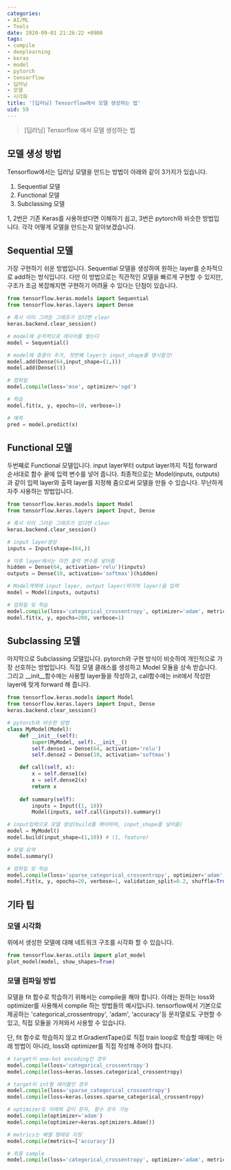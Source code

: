```yaml
---
categories:
- AI/ML
- Tools
date: 2020-09-01 21:26:22 +0900
tags:
- compile
- deeplearning
- keras
- model
- pytorch
- tensorflow
- 딥러닝
- 모델
- 시각화
title: '[딥러닝] Tensorflow에서 모델 생성하는 법'
uid: 59
---
```


> [딥러닝] Tensorflow 에서 모델 생성하는 법
> 

## 모델 생성 방법

Tensorflow에서는 딥러닝 모델을 만드는 방법이 아래와 같이 3가지가 있습니다. 

1. Sequential 모델
2. Functional 모델
3. Subclassing 모델

1, 2번은 기존 Keras를 사용하셨다면 이해하기 쉽고, 3번은 pytorch와 비슷한 방법입니다. 각각 어떻게 모델을 만드는지 알아보겠습니다.

## Sequential 모델

가장 구현하기 쉬운 방법입니다. Sequential 모델을 생성하여 원하는 layer를 순차적으로 add하는 방식입니다. 다만 이 방법으로는 직관적인 모델을 빠르게 구현할 수 있지만, 구조가 조금 복잡해지면 구현하기 어려울 수 있다는 단점이 있습니다.

```python
from tensorflow.keras.models import Sequential
from tensorflow.keras.layers import Dense

# 혹시 이미 그려둔 그래프가 있다면 clear
keras.backend.clear_session()

# model에 순차적으로 레이어를 쌓는다
model = Sequential()

# model에 층층이 추가, 첫번째 layer는 input_shape를 명시할것!
model.add(Dense(64,input_shape=(1,)))
model.add(Dense(1))

# 컴파일
model.compile(loss='mse', optimizer='sgd')

# 학습
model.fit(x, y, epochs=10, verbose=1)

# 예측
pred = model.predict(x)
```

## Functional 모델

두번째로 Functional 모델입니다. input layer부터 output layer까지 직접 forward 순서대로 함수 끝에 입력 변수를 넣어 줍니다. 최종적으로는 Model(inputs, outputs) 과 같이 입력 layer와 출력 layer를 지정해 줌으로써 모델을 만들 수 있습니다. 무난하게 자주 사용하는 방법입니다.

```python
from tensorflow.keras.models import Model
from tensorflow.keras.layers import Input, Dense

# 혹시 이미 그려둔 그래프가 있다면 clear
keras.backend.clear_session()

# input layer생성
inputs = Input(shape=(64,))

# 이후 layer에서는 이전 출력 변수를 넣어줌
hidden = Dense(64, activation='relu')(inputs)
outputs = Dense(10, activation='softmax')(hidden)

# Model객체에 input layer, output layer(마지막 layer)을 입력
model = Model(inputs, outputs)

# 컴파일 및 학습
model.compile(loss='categorical_crossentropy', optimizer='adam', metrics=['accuracy'])
model.fit(x, y, epochs=200, verbose=1)
```

## Subclassing 모델

마지막으로 Subclassing 모델입니다. pytorch와 구현 방식이 비슷하여 개인적으로 가장 선호하는 방법입니다. 직접 모델 클래스를 생성하고 Model 모듈을 상속 받습니다. 그리고 __init__함수에는 사용할 layer들을 작성하고, call함수에는 init에서 작성한 layer에 맞게 forward 해 줍니다.

```python
from tensorflow.keras.models import Model
from tensorflow.keras.layers import Input, Dense
keras.backend.clear_session()

# pytorch와 비슷한 방법
class MyModel(Model):
    def __init__(self):
        super(MyModel, self).__init__()
        self.dense1 = Dense(64, activation='relu')
        self.dense2 = Dense(10, activation='softmax')

    def call(self, x):
        x = self.dense1(x)
        x = self.dense2(x)
        return x
    
    def summary(self):
        inputs = Input((1, 10))
        Model(inputs, self.call(inputs)).summary()

# input입력으로 모델 생성(build를 해야하며, input_shape를 넣어줌)
model = MyModel()
model.build(input_shape=(1,10)) # (1, feature)

# 모델 요약
model.summary()

# 컴파일 및 학습
model.compile(loss='sparse_categorical_crossentropy', optimizer='adam', metrics=['accuracy'])
model.fit(x, y, epochs=20, verbose=1, validation_split=0.2, shuffle=True, batch_size=4)
```

## 기타 팁

### 모델 시각화

위에서 생성한 모델에 대해 네트워크 구조를 시각화 할 수 있습니다.

```python
from tensorflow.keras.utils import plot_model
plot_model(model, show_shapes=True)
```

### 모델 컴파일 방법

모델을 fit 함수로 학습하기 위해서는 compile을 해야 합니다. 아래는 원하는 loss와 optimizer를 사용해서 compile 하는 방법들의 예시입니다. tensorflow에서 기본으로 제공하는 'categorical_crossentropy', 'adam', 'accuracy'등 문자열로도 구현할 수 있고, 직접 모듈을 가져와서 사용할 수 있습니다.

단, fit 함수로 학습하지 않고 tf.GradientTape()로 직접 train loop로 학습할 때에는 아래 방법이 아니라, loss와 optimizer를 직접 작성해 주어야 합니다.

```python
# target이 one-hot encoding인 경우
model.compile(loss='categorical_crossentropy')
model.compile(loss=keras.losses.categorical_crossentropy)

# target이 int형 레이블인 경우
model.compile(loss='sparse_categorical_crossentropy')
model.compile(loss=keras.losses.sparse_categorical_crossentropy)

# optimizer도 아래와 같이 문자, 함수 모두 가능
model.compile(optimizer='adam')
model.compile(optimizer=keras.optimizers.Adam())

# metrics는 배열 형태로 지정
model.compile(metrics=['accuracy'])

# 최종 sample
model.compile(loss='categorical_crossentropy', optimizer='adam', metrics=['accuracy'])
```